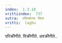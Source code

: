 ```yaml
---
index:  1.3.18
vrittiindex:  737
sutra:  परिव्यवेभ्यः क्रियः
vritti:  laghu 
---
```


परिक्रीणीते. विक्रीणीते. अवक्रीणीते..

